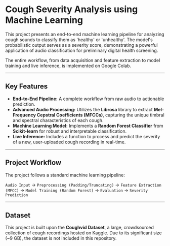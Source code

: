  # Cough Severity Analysis using Machine Learning 

This project presents an end-to-end machine learning pipeline for analyzing cough sounds to classify them as 'healthy' or 'unhealthy'. The model's probabilistic output serves as a severity score, demonstrating a powerful application of audio classification for preliminary digital health screening.

The entire workflow, from data acquisition and feature extraction to model training and live inference, is implemented on Google Colab.

---

## Key Features

* **End-to-End Pipeline:** A complete workflow from raw audio to actionable prediction.
* **Advanced Audio Processing:** Utilizes the **Librosa** library to extract **Mel-Frequency Cepstral Coefficients (MFCCs)**, capturing the unique timbral and spectral characteristics of each cough.
* **Machine Learning Model:** Implements a **Random Forest Classifier** from **Scikit-learn** for robust and interpretable classification.
* **Live Inference:** Includes a function to process and predict the severity of a new, user-uploaded cough recording in real-time.

---

## Project Workflow

The project follows a standard machine learning pipeline:

`Audio Input` → `Preprocessing (Padding/Truncating)` → `Feature Extraction (MFCC)` → `Model Training (Random Forest)` → `Evaluation` → `Severity Prediction`



---

## Dataset

This project is built upon the **Coughvid Dataset**, a large, crowdsourced collection of cough recordings hosted on Kaggle. Due to its significant size (~9 GB), the dataset is not included in this repository.


